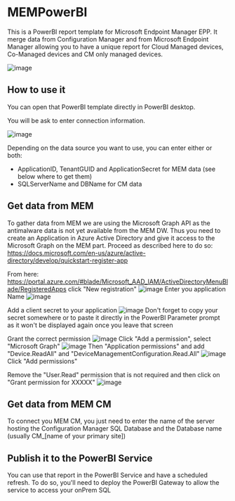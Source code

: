 # MEMPowerBI
This is a PowerBI report template for Microsoft Endpoint Manager EPP. It merge data from Configuration Manager and from Microsoft Endpoint Manager allowing you to have a unique report for Cloud Managed devices, Co-Managed devices and CM only managed devices.

![image](https://user-images.githubusercontent.com/48328018/124558003-6fcb5c80-de3a-11eb-977f-73063888a096.png)

## How to use it
You can open that PowerBI template directly in PowerBI desktop.

You will be ask to enter connection information. 

![image](https://user-images.githubusercontent.com/48328018/124548338-deee8400-de2d-11eb-9fca-4d95cd33befe.png)

Depending on the data source you want to use, you can enter either or both:
  - ApplicationID, TenantGUID and ApplicationSecret for MEM data (see below where to get them)
  - SQLServerName and DBName for CM data

## Get data from MEM
To gather data from MEM we are using the Microsoft Graph API as the antimalware data is not yet available from the MEM DW.
Thus you need to create an Application in Azure Active Directory and give it access to the Microsoft Graph on the MEM part. Proceed as described here to do so: https://docs.microsoft.com/en-us/azure/active-directory/develop/quickstart-register-app

From here: https://portal.azure.com/#blade/Microsoft_AAD_IAM/ActiveDirectoryMenuBlade/RegisteredApps
click "New registration"
![image](https://user-images.githubusercontent.com/48328018/124559936-883c7680-de3c-11eb-82fe-4dc0b75d380f.png)
Enter you application Name
![image](https://user-images.githubusercontent.com/48328018/124560064-b0c47080-de3c-11eb-9015-8881f2a32a8c.png)

Add a client secret to your application
![image](https://user-images.githubusercontent.com/48328018/124560367-039e2800-de3d-11eb-8a90-418735379610.png)
Don't forget to copy your secret somewhere or to paste it directly in the PowerBI Parameter prompt as it won't be displayed again once you leave that screen

Grant the correct permission
![image](https://user-images.githubusercontent.com/48328018/124561320-0baa9780-de3e-11eb-855e-8a5c44924692.png)
Click "Add a permission", select "Microsoft Graph"
![image](https://user-images.githubusercontent.com/48328018/124561389-20872b00-de3e-11eb-851e-e932bbaa9fcb.png)
Then "Application permissions" and add "Device.ReadAll" and "DeviceManagementConfiguration.Read.All"
![image](https://user-images.githubusercontent.com/48328018/124561553-52988d00-de3e-11eb-9d6d-a1bc7bc7aff5.png)
Click "Add permissions" 

Remove the "User.Read" permission that is not required and then click on "Grant permission for XXXXX"
![image](https://user-images.githubusercontent.com/48328018/124561785-8ffd1a80-de3e-11eb-8104-1815947001cd.png)



## Get data from MEM CM
To connect you MEM CM, you just need to enter the name of the server hosting the Configuration Manager SQL Database and the Database name (usually CM_[name of your primary site])

## Publish it to the PowerBI Service
You can use that report in the PowerBI Service and have a scheduled refresh. To do so, you'll need to deploy the PowerBI Gateway to allow the service to access your onPrem SQL
